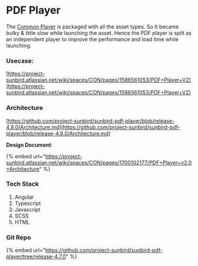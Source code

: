 # PDF Player

The [Common Player](../common-player/) is packaged with all the asset types. So It became bulky & little slow while launching the asset. Hence the PDF player is spilt as an independent player to improve the performance and load time while launching.



### Usecase:&#x20;

[https://project-sunbird.atlassian.net/wiki/spaces/CON/pages/1586561053/PDF+Player+V2](https://project-sunbird.atlassian.net/wiki/spaces/CON/pages/1586561053/PDF+Player+V2)

### Architecture

[https://github.com/project-sunbird/sunbird-pdf-player/blob/release-4.8.0/Architecture.md](https://github.com/project-sunbird/sunbird-pdf-player/blob/release-4.8.0/Architecture.md)



**Design Document**:

{% embed url="https://project-sunbird.atlassian.net/wiki/spaces/CON/pages/1700102177/PDF+Player+v2.0+Architecture" %}

### Tech Stack

1. Angular&#x20;
2. Typescript
3. Javascript
4. SCSS
5. HTML

### Git Repo

{% embed url="https://github.com/project-sunbird/sunbird-pdf-player/tree/release-4.7.0" %}
